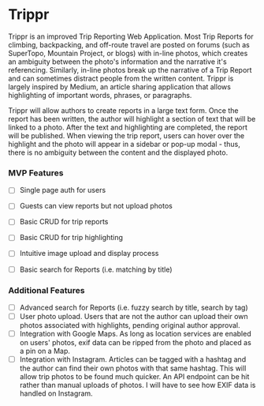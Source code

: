 # Trippr

Trippr is an improved Trip Reporting Web Application. Most Trip Reports for climbing, backpacking, and off-route travel are posted on forums (such as SuperTopo, Mountain Project, or blogs) with in-line photos, which creates an ambiguity between the photo's information and the narrative it's referencing. Similarly, in-line photos break up the narrative of a Trip Report and can sometimes distract people from the written content. Trippr is largely inspired by Medium, an article sharing application that allows highlighting of important words, phrases, or paragraphs.

Trippr will allow authors to create reports in a large text form. Once the report has been written, the author will highlight a section of text that will be linked to a photo. After the text and highlighting are completed, the report will be published. When viewing the trip report, users can hover over the highlight and the photo will appear in a sidebar or pop-up modal - thus, there is no ambiguity between the content and the displayed photo.



### MVP Features
- [ ]  Single page auth for users 
- [ ]  Guests can view reports but not upload photos
- [ ]  Basic CRUD for trip reports 
- [ ]  Basic CRUD for trip highlighting
- [ ]  Intuitive image upload and display process
- [ ]  Basic search for Reports (i.e. matching by title)


### Additional Features
- [ ] Advanced search for Reports (i.e. fuzzy search by title, search by tag)
- [ ] User photo upload. Users that are not the author can upload their own photos associated with highlights, pending original author approval.
- [ ] Integration with Google Maps. As long as location services are enabled on users' photos, exif data can be ripped from the photo and placed as a pin on a Map. 
- [ ] Integration with Instagram. Articles can be tagged with a hashtag and the author can find their own photos with that same hashtag. This will allow trip photos to be found much quicker. An API endpoint can be hit rather than manual uploads of photos. I will have to see how EXIF data is handled on Instagram. 
